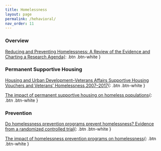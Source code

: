 ```yaml
---
title: Homelessness
layout: page
permalink: /hehavioral/
nav_order: 11
---
```


### **Overview**

[Reducing and Preventing Homelessness: A Review of the Evidence and Charting a Research Agenda](https://www.nber.org/papers/w26232){: .btn .btn-white }

### **Permanent Supportive Housing**

[Housing and Urban Development–Veterans Affairs Supportive Housing Vouchers and Veterans’ Homelessness,2007–2017](https://leo.nd.edu/assets/393331/hud_vash_and_veterans_homelessness_journal_article.pdf){: .btn .btn-white }

[The impact of permanent supportive housing on homeless populations](https://www.sciencedirect.com/science/article/pii/S1051137715300474){: .btn .btn-white }

### **Prevention**

[Do homelessness prevention programs prevent homelessness? Evidence from a randomized controlled trial](https://sites.google.com/site/davidcphillipseconomics/research){: .btn .btn-white }

[The impact of homelessness prevention programs on homelessness](https://www.science.org/doi/10.1126/science.aag0833){: .btn .btn-white }



